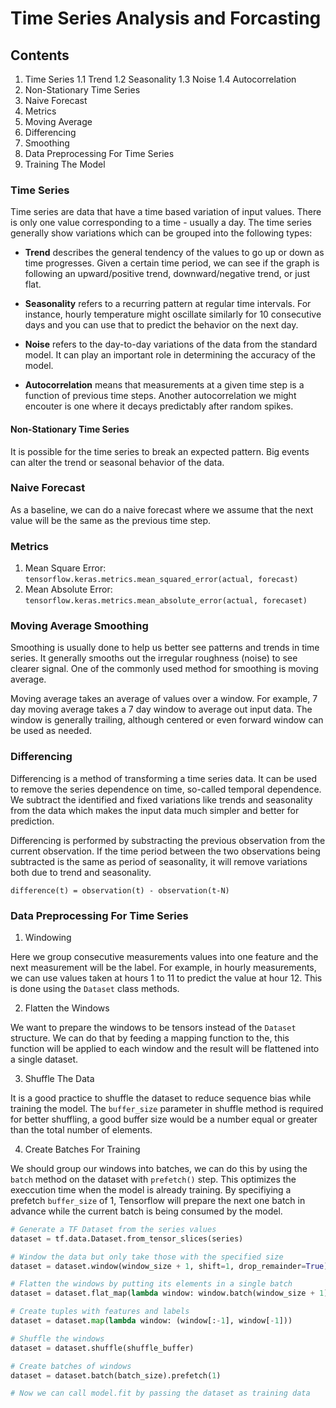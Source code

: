 # Time Series Analysis and Forcasting

## Contents

1. Time Series
  1.1 Trend
  1.2 Seasonality
  1.3 Noise
  1.4 Autocorrelation
5. Non-Stationary Time Series
6. Naive Forecast 
7. Metrics
8. Moving Average
9. Differencing
10. Smoothing
11. Data Preprocessing For Time Series
12. Training The Model

### Time Series

Time series are data that have a time based variation of input values. There is only one value corresponding to a time - usually a day. The time series generally show variations which can be grouped into the following types:

- **Trend** describes the general tendency of the values to go up or down as time progresses. Given a certain time period, we can see if the graph is following an upward/positive trend, downward/negative trend, or just flat.

- **Seasonality** refers to a recurring pattern at regular time intervals. For instance, hourly temperature might oscillate similarly for 10 consecutive days and you can use that to predict the behavior on the next day.

- **Noise** refers to the day-to-day variations of the data from the standard model. It can play an important role in determining the accuracy of the model.

- **Autocorrelation** means that measurements at a given time step is a function of previous time steps. Another autocorrelation we might encouter is one where it decays predictably after random spikes.

#### Non-Stationary Time Series

It is possible for the time series to break an expected pattern. Big events can alter the trend or seasonal behavior of the data.

### Naive Forecast

As a baseline, we can do a naive forecast where we assume that the next value will be the same as the previous time step. 

### Metrics

1. Mean Square Error: `tensorflow.keras.metrics.mean_squared_error(actual, forecast)`
2. Mean Absolute Error: `tensorflow.keras.metrics.mean_absolute_error(actual, forecaset)`

### Moving Average Smoothing

Smoothing is usually done to help us better see patterns and trends in time series. It generally smooths out the irregular roughness (noise) to see clearer signal. One of the commonly used method for smoothing is moving average.

Moving average takes an average of values over a window. For example, 7 day moving average takes a 7 day window to average out input data. The window is generally trailing, although centered or even forward window can be used as needed.

### Differencing

Differencing is a method of transforming a time series data. It can be used to remove the series dependence on time, so-called temporal dependence. We subtract the identified and fixed variations like trends and seasonality from the data which makes the input data much simpler and better for prediction.

Differencing is performed by substracting the previous observation from the current observation. If the time period between the two observations being subtracted is the same as period of seasonality, it will remove variations both due to trend and seasonality.

`difference(t) = observation(t) - observation(t-N)`

### Data Preprocessing For Time Series

1. Windowing

Here we group consecutive measurements values into one feature and the next measurement will be the label. For example, in hourly measurements, we can use values taken at hours 1 to 11 to predict the value at hour 12. This is done using the `Dataset` class methods. 

2. Flatten the Windows

We want to prepare the windows to be tensors instead of the `Dataset` structure. We can do that by feeding a mapping function to the, this function will be applied to each window and the result will be flattened into a single dataset. 

3. Shuffle The Data

It is a good practice to shuffle the dataset to reduce sequence bias while training the model. The `buffer_size` parameter in shuffle method is required for better shuffling, a good buffer size would be a number equal or greater than the total number of elements.

4. Create Batches For Training 

We should group our windows into batches, we can do this by using the `batch` method on the dataset with `prefetch()` step. This optimizes the execcution time when the model is already training. By specifiying a prefetch `buffer_size` of 1, Tensorflow will prepare the next one batch in advance while the current batch is being consumed by the model. 

```python
# Generate a TF Dataset from the series values
dataset = tf.data.Dataset.from_tensor_slices(series)

# Window the data but only take those with the specified size
dataset = dataset.window(window_size + 1, shift=1, drop_remainder=True)

# Flatten the windows by putting its elements in a single batch
dataset = dataset.flat_map(lambda window: window.batch(window_size + 1))

# Create tuples with features and labels 
dataset = dataset.map(lambda window: (window[:-1], window[-1]))

# Shuffle the windows
dataset = dataset.shuffle(shuffle_buffer)

# Create batches of windows
dataset = dataset.batch(batch_size).prefetch(1)

# Now we can call model.fit by passing the dataset as training data

```